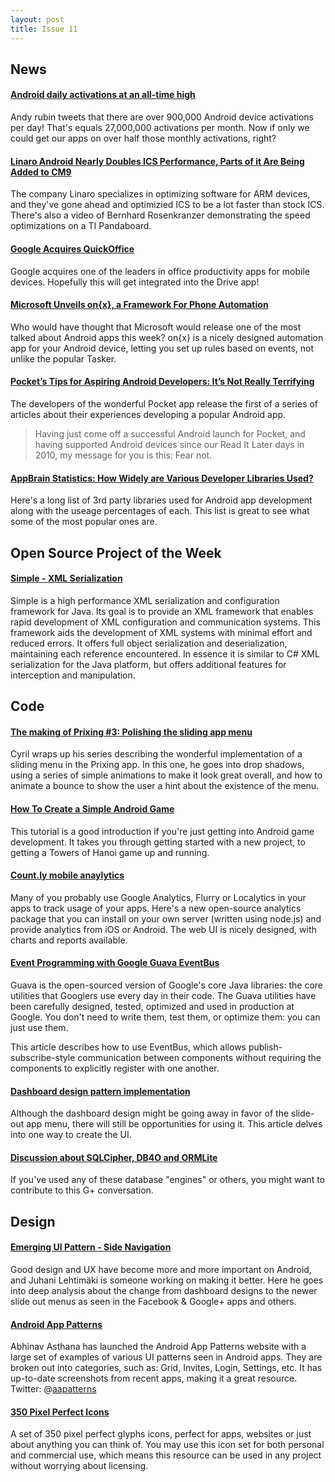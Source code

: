 ```yaml
---
layout: post
title: Issue 11
---
```

## News

#### [Android daily activations at an all-time high](http://twitter.com/Arubin/status/211939156451012609)
Andy rubin tweets that there are over 900,000 Android device activations per day! That's equals 27,000,000 activations per month. Now if only we could get our apps on over half those monthly activations, right?

#### [Linaro Android Nearly Doubles ICS Performance, Parts of it Are Being Added to CM9](http://www.androidpolice.com/2012/06/09/linaro-android-nearly-doubles-ics-performance-and-now-parts-of-it-are-being-added-to-cm9/)
The company Linaro specializes in optimizing software for ARM devices, and they've gone ahead and optimizied ICS to be a lot faster than stock ICS. There's also a video of Bernhard Rosenkranzer demonstrating the speed optimizations on a TI Pandaboard.

#### [Google Acquires QuickOffice](http://googleblog.blogspot.com/2012/06/google-quickoffice-get-more-done.html)
Google acquires one of the leaders in office productivity apps for mobile devices. Hopefully this will get integrated into the Drive app!

#### [Microsoft Unveils on{x}, a Framework For Phone Automation](http://www.androidpolice.com/2012/06/05/microsoft-unveils-onx-a-framework-for-phone-automation-launching-now-on-android-and-set-to-take-on-tasker/)
Who would have thought that Microsoft would release one of the most talked about Android apps this week? on{x} is a nicely designed automation app for your Android device, letting you set up rules based on events, not unlike the popular Tasker.

#### [Pocket’s Tips for Aspiring Android Developers: It’s Not Really Terrifying](http://getpocket.com/blog/2012/06/pockets-tips-for-aspiring-android-developers-its-not-really-terrifying-and-in-fact-quite-enjoyable/)
The developers of the wonderful Pocket app release the first of a series of articles about their experiences developing a popular Android app.

> Having just come off a successful Android launch for Pocket, and having supported Android devices since our Read It Later days in 2010, my message for you is this: Fear not.

#### [AppBrain Statistics: How Widely are Various Developer Libraries Used?](http://www.appbrain.com/stats/libraries/dev)
Here's a long list of 3rd party libraries used for Android app development along with the useage percentages of each. This list is great to see what some of the most popular ones are.


## Open Source Project of the Week

#### [Simple - XML Serialization](http://simple.sourceforge.net/)
Simple is a high performance XML serialization and configuration framework for Java. Its goal is to provide an XML framework that enables rapid development of XML configuration and communication systems. This framework aids the development of XML systems with minimal effort and reduced errors. It offers full object serialization and deserialization, maintaining each reference encountered. In essence it is similar to C# XML serialization for the Java platform, but offers additional features for interception and manipulation. 

## Code

#### [The making of Prixing #3: Polishing the sliding app menu](http://android.cyrilmottier.com/?p=717)
Cyril wraps up his series describing the wonderful implementation of a sliding menu in the Prixing app.  In this one, he goes into drop shadows, using a series of simple animations to make it look great overall, and how to animate a bounce to show the user a hint about the existence of the menu.

#### [How To Create a Simple Android Game](http://www.raywenderlich.com/12065/how-to-create-a-simple-android-game)
This tutorial is a good introduction if you're just getting into Android game development. It takes you through getting started with a new project, to getting a Towers of Hanoi game up and running.

#### [Count.ly mobile anaylytics](http://count.ly/)
Many of you probably use Google Analytics, Flurry or Localytics in your apps to track usage of your apps. Here's a new open-source analytics package that you can install on your own server (written using node.js) and provide analytics from iOS or Android. The web UI is nicely designed, with charts and reports available.

#### [Event Programming with Google Guava EventBus](http://codingjunkie.net/guava-eventbus/)
Guava is the open-sourced version of Google's core Java libraries: the core utilities that Googlers use every day in their code. The Guava utilities have been carefully designed, tested, optimized and used in production at Google. You don't need to write them, test them, or optimize them: you can just use them. 

This article describes how to use EventBus, which allows publish-subscribe-style communication between components without requiring the components to explicitly register with one another.

#### [Dashboard design pattern implementation](http://www.javacodegeeks.com/2012/06/android-dashboard-design-pattern.html)
Although the dashboard design might be going away in favor of the slide-out app menu, there will still be opportunities for using it. This article delves into one way to create the UI.

#### [Discussion about SQLCipher, DB4O and ORMLite](https://plus.google.com/112858355176935102950/posts/hk22JHnMwnf)
If you've used any of these database "engines" or others, you might want to contribute to this G+ conversation.

## Design

#### [Emerging UI Pattern - Side Navigation](http://www.androiduipatterns.com/2012/06/emerging-ui-pattern-side-navigation.html)
Good design and UX have become more and more important on Android, and Juhani Lehtimäki is someone working on making it better. Here he goes into deep analysis about the change from dashboard designs to the newer slide out menus as seen in the Facebook & Google+ apps and others. 

#### [Android App Patterns](http://android-app-patterns.com/)
Abhinav Asthana has launched the Android App Patterns website with a large set of examples of various UI patterns seen in Android apps. They are broken out into categories, such as: Grid, Invites, Login, Settings, etc. It has up-to-date screenshots from recent apps, making it a great resource. Twitter: @[aapatterns](http://twitter.com/#!/aapatterns)

#### [350 Pixel Perfect Icons](http://brankic1979.com/icons/)
A set of 350 pixel perfect glyphs icons, perfect for apps, websites or just about anything you can think of. You may use this icon set for both personal and commercial use, which means this resource can be used in any project without worrying about licensing.


